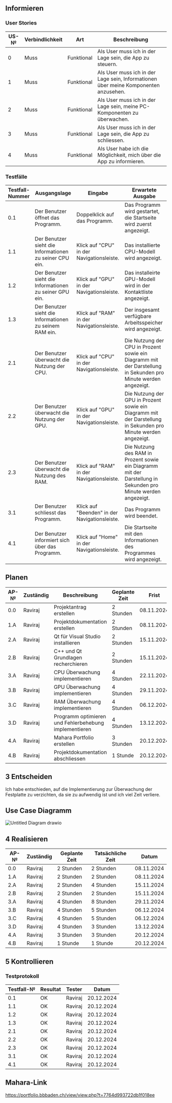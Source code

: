 ## Informieren

### User Stories

| US-№ | Verbindlichkeit | Art          | Beschreibung                                                       |
| ---- | --------------- | ------------ | ------------------------------------------------------------------|
| 0    | Muss            | Funktional   | Als User muss ich in der Lage sein, die App zu steuern. |
| 1    | Muss            | Funktional   | Als User muss ich in der Lage sein, Informationen über meine Komponenten anzusehen. |
| 2    | Muss            | Funktional   | Als User muss ich in der Lage sein, meine PC-Komponenten zu überwachen. |
| 3    | Muss            | Funktional   | Als User muss ich in der Lage sein, die App zu schliessen. |
| 4    | Muss            | Funktional   | Als User habe ich die Möglichkeit, mich über die App zu informieren. |



### Testfälle

| Testfall-Nummer | Ausgangslage                                  | Eingabe                                        | Erwartete Ausgabe                                                      |
| --------------- | --------------------------------------------- | ---------------------------------------------- | ---------------------------------------------------------------------- |
| 0.1             | Der Benutzer öffnet das Programm.                  | Doppelklick auf das Programm.                  | Das Programm wird gestartet, die Startseite wird zuerst angezeigt.                                         |
| 1.1             | Der Benutzer sieht die Informationen zu seiner CPU ein.| Klick auf "CPU" in der Navigationsleiste. | Das installierte CPU-Modell wird angezeigt.                   |
| 1.2             | Der Benutzer sieht die Informationen zu seiner GPU ein.| Klick auf "GPU" in der Navigationsleiste. | Das installeirte GPU-Modell wird in der Kontaktliste angezeigt.                   |
| 1.3            | Der Benutzer sieht die Informationen zu seinem RAM ein.| Klick auf "RAM" in der Navigationsleiste. | Der insgesamt verfügbare Arbeitsspeicher wird angezeigt. |
| 2.1             | Der Benutzer überwacht die Nutzung der CPU.    | Klick auf "CPU" in der Navigationsleiste.             | Die Nutzung der CPU in Prozent sowie ein Diagramm mit der Darstellung in Sekunden pro Minute werden angezeigt. |
| 2.2             |  Der Benutzer überwacht die Nutzung der GPU.       | Klick auf "GPU" in der Navigationsleiste.  | Die Nutzung der GPU in Prozent sowie ein Diagramm mit der Darstellung in Sekunden pro Minute werden angezeigt. |
| 2.3             |  Der Benutzer überwacht die Nutzung des RAM.       | Klick auf "RAM" in der Navigationsleiste.  | Die Nutzung des RAM in Prozent sowie ein Diagramm mit der Darstellung in Sekunden pro Minute werden angezeigt. |
| 3.1             | Der Benutzer schliesst das Programm.    | Klick auf "Beenden" in der Navigationsleiste.               | Das Programm wird beendet. |
| 4.1             | Der Benutzer informiert sich über das Programm.         | Klick auf "Home" in der Navigationsleiste.            | Die Startseite mit den Informationen des Programmes wird angezeigt. |

## Planen


| AP-№ | Zuständig | Beschreibung                            | Geplante Zeit | Frist        |
| ---- | --------- | --------------------------------------- | ------------- | ------------ |
| 0.0  | Raviraj   | Projektantrag erstellen  | 2 Stunden    | 08.11.2024   |
| 1.A  | Raviraj   | Projektdokumentation erstellen     | 2 Stunden     | 08.11.2024  |
| 2.A  | Raviraj   | Qt für Visual Studio installieren         | 2 Stunden    | 15.11.2024   |
| 2.B  | Raviraj   | C++ und Qt Grundlagen recherchieren | 2 Stunden | 15.11.2024   |
| 3.A  | Raviraj   | CPU Überwachung implementieren | 4 Stunden | 22.11.2024   |
| 3.B  | Raviraj   | GPU Überwachung implementieren         | 4 Stunden     | 29.11.2024   |
| 3.C  | Raviraj   | RAM Überwachung implementieren         | 4 Stunden     | 06.12.2024   |
| 3.D  | Raviraj   | Programm optimieren und Fehlerbehebung implementieren         | 4 Stunden     | 13.12.2024   |
| 4.A  | Raviraj   | Mahara Portfolio erstellen        | 3 Stunden    | 20.12.2024   |
| 4.B  | Raviraj   | Projektdokumentation abschliessen        | 1 Stunde    | 20.12.2024   |

## 3 Entscheiden

Ich habe entschieden, auf die Implementierung zur Überwachung der Festplatte zu verzichten, da sie zu aufwendig ist und ich viel Zeit verliere.

## Use Case Diagramm

![Untitled Diagram drawio](https://ibb.co/z7pNpNR)


## 4 Realisieren

| AP-№ | Zuständig | Geplante Zeit | Tatsächliche Zeit | Datum      |
| ---- | --------- | ------------- | ----------------- | ---------- |
| 0.0  | Raviraj   | 2 Stunden      | 2 Stunden         | 08.11.2024 |
| 1.A  | Raviraj   | 2 Stunden      | 2 Stunden      | 08.11.2024 |
| 2.A  | Raviraj   | 2 Stunden      | 4 Stunden         | 15.11.2024 |
| 2.B  | Raviraj   | 2 Stunden      | 2 Stunden        | 15.11.2024 |
| 3.A  | Raviraj   | 4 Stunden      | 8 Stunden         | 29.11.2024 |
| 3.B  | Raviraj   | 4 Stunden     | 5 Stunden        | 06.12.2024 |
| 3.C  | Raviraj   | 4 Stunden     | 5 Stunden        | 06.12.2024 |
| 3.D  | Raviraj   | 4 Stunden     | 3 Stunden        | 13.12.2024 |
| 4.A  | Raviraj   | 3 Stunden      | 3 Stunden         | 20.12.2024 |
| 4.B  | Raviraj   | 1 Stunde      | 1 Stunde        | 20.12.2024 |

## 5 Kontrollieren

### Testprotokoll

| Testfall-№ | Resultat | Tester  | Datum     |
| -----------| ---------| --------| ----------|
| 0.1        | OK       | Raviraj | 20.12.2024|
| 1.1        | OK       | Raviraj | 20.12.2024|
| 1.2        | OK       | Raviraj | 20.12.2024|
| 1.3        | OK       | Raviraj | 20.12.2024|
| 2.1        | OK       | Raviraj | 20.12.2024|
| 2.2        | OK       | Raviraj | 20.12.2024|
| 2.3        | OK       | Raviraj | 20.12.2024|
| 3.1        | OK       | Raviraj | 20.12.2024|
| 4.1        | OK       | Raviraj | 20.12.2024|

## Mahara-Link
https://portfolio.bbbaden.ch/view/view.php?t=7764d993722db1f018ee
